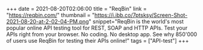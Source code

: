 +++
date = 2021-08-20T02:06:00
title = "ReqBin"
link = "https://reqbin.com/"
thumbnail = "https://i.ibb.co/7ptsksy/Screen-Shot-2021-08-20-at-2-02-04-PM.png"
snippet="ReqBin is the world's most popular online API testing tool for REST, SOAP and HTTP APIs. Test your APIs right from your browser. No coding. No desktop app. See why 850'000 of users use ReqBin for testing their APIs online!"
tags = ["API-test"]
+++
